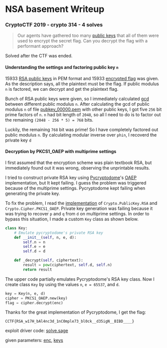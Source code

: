 # NSA basement Writeup

### CryptoCTF 2019 - crypto 314 - 4 solves

> Our agents have gathered too many [public keys](https://cryp.toc.tf/tasks/stuff_73ada86861bb1773151df868dafb230ae09807f5.txz) that all of them were used to encrypt the secret flag. Can you decrypt the flag with a performant approach?

Solved after the CTF was ended.

#### Understanding the settings and factoring public key `n`

15933 [RSA public keys](key) in PEM format and 15933 [encrypted flag](enc) was given. As the description says, all the plaintext must be the flag. If public modulus `n` is factored, we can decrypt and get the plaintext flag.

Bunch of RSA public keys were given, so I immediately calculated [gcd](https://en.wikipedia.org/wiki/Greatest_common_divisor) between different public modulus `n`. After calculating the gcd of public modulus `n` of file [pubkey_00000.pem](keys/pubkey_00000.pem) with other public keys, I got five `256` bit prime factors of `n`. `n` had bit length of `2048`, so all I need to do is to factor out the remaining `(2048 - 256 * 5) = 768` bits.

Luckily, the remaining `768` bit was prime! So I have completely factored out public modulus `n`. By calculating modular inverse over `phin`, I recoverd the private key `d`

#### Decryption by PKCS1_OAEP with multiprime settings

I first assumed that the encryption scheme was plain textbook RSA, but immediately found out it was wrong, observing the unprintable results.

I tried to construct private RSA key using [Pycryptodome](https://pycryptodome.readthedocs.io/)'s [OAEP](https://pycryptodome.readthedocs.io/en/latest/src/cipher/oaep.html) implementation, but It kept failing. I guess the problem was triggered because of the multiprime settings. Pycryptodome kept failing when generating the private key.

To fix the problem, I read the [implementation](https://github.com/Legrandin/pycryptodome/blob/master/lib/Crypto/PublicKey/RSA.py) of `Crypto.PublicKey.RSA` and `Crypto.Cipher.PKCS1_OAEP`. Private key generation was failing because it was trying to recover `p` and `q` from `d` on multiprime settings. In order to bypass this situation, I made a custom `Key` class as shown below.

```python
class Key:
    # Emulate pycryptodome's private RSA key
    def __init__(self, n, e, d):
        self.n = n
        self.e = e
        self.d = d

    def _decrypt(self, ciphertext):
        result = pow(ciphertext, self.d, self.n)
        return result
```

The upper code partially emulates Pycryptodome's RSA key class. Now I create class `Key` by using the values `n`, `e = 65537`, and `d`.

```python
key = Key(n, e, d)
cipher = PKCS1_OAEP.new(key)
flag = cipher.decrypt(enc)
```

Thanks for the great implementation of Pycryptodome, I get the flag:
```
CCTF{RSA_w17H_bAl4nc3d_1nC0mple73_bl0ck__d35igN__BIBD____}
```

exploit driver code: [solve.sage](solve.sage)

given parameters: [enc](enc), [keys](keys)
